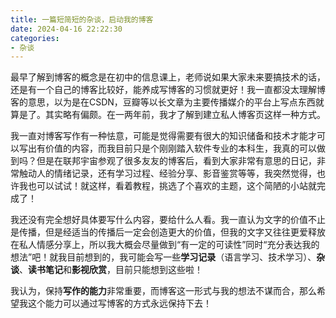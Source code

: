 ```yaml
---
title: 一篇短简短的杂谈，启动我的博客
date: 2024-04-16 22:22:30
categories:
- 杂谈
---
```


最早了解到博客的概念是在初中的信息课上，老师说如果大家未来要搞技术的话，还是有一个自己的博客比较好，能养成写博客的习惯就更好！我一直都没太理解博客的意思，以为是在CSDN，豆瓣等以长文章为主要传播媒介的平台上写点东西就算是了。其实略有偏颇。在一两年前，我才了解到建立私人博客页这样一种方式。

我一直对博客写作有一种怯意，可能是觉得需要有很大的知识储备和技术才能才可以写出有价值的内容，而我目前只是个刚刚踏入软件专业的本科生，我真的可以做到吗？但是在联邦宇宙参观了很多友友的博客后，看到大家非常有意思的日记，非常触动人的情绪记录，还有学习过程、经验分享、影音鉴赏等等，我突然觉得，也许我也可以试试！就这样，看着教程，挑选了个喜欢的主题，这个简陋的小站就完成了！

我还没有完全想好具体要写什么内容，要给什么人看。我一直认为文字的价值不止是传播，但是经适当的传播后一定会创造更大的价值，但我的文字又往往更爱释放在私人情感分享上，所以我大概会尽量做到“有一定的可读性”同时“充分表达我的想法”吧！就我目前想到的，我可能会写一些**学习记录**（语言学习、技术学习）、**杂谈**、**读书笔记**和**影视欣赏**，目前只能想到这些啦！

我认为，保持**写作的能力**非常重要，而博客这一形式与我的想法不谋而合，那么希望我这个能力可以通过写博客的方式永远保持下去！
